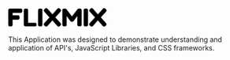 <img src="images/flixmix.svg" alt="alt text" width="200">


This Application was designed to demonstrate understanding and application of API's, 
JavaScript Libraries, and CSS frameworks.

<!-- A Working version of the application can be found here: -->

<!-- https://mikelsito.github.io/movie-drink-pairing/ -->




